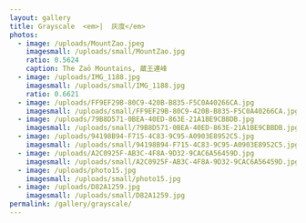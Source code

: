 ```yaml
---
layout: gallery
title: Grayscale  <em>|  灰度</em>
photos:
  - image: /uploads/MountZao.jpeg
    imagesmall: /uploads/small/MountZao.jpg
    ratio: 0.5624
    caption: The Zaō Mountains, 蔵王連峰
  - image: /uploads/IMG_1188.jpg
    imagesmall: /uploads/small/IMG_1188.jpg
    ratio: 0.6621
  - image: /uploads/FF9EF29B-80C9-420B-B835-F5C0A40266CA.jpg
    imagesmall: /uploads/small/FF9EF29B-80C9-420B-B835-F5C0A40266CA.jpg
  - image: /uploads/79B8D571-0BEA-40ED-863E-21A1BE9CBBDB.jpg
    imagesmall: /uploads/small/79B8D571-0BEA-40ED-863E-21A1BE9CBBDB.jpg
  - image: /uploads/94198B94-F715-4C83-9C95-A0903E8952C5.jpg
    imagesmall: /uploads/small/94198B94-F715-4C83-9C95-A0903E8952C5.jpg
  - image: /uploads/A2C0925F-AB3C-4F8A-9D32-9CAC6A56459D.jpg
    imagesmall: /uploads/small/A2C0925F-AB3C-4F8A-9D32-9CAC6A56459D.jpg
  - image: /uploads/photo15.jpg
    imagesmall: /uploads/small/photo15.jpg
  - image: /uploads/D82A1259.jpg
    imagesmall: /uploads/small/D82A1259.jpg
permalink: /gallery/grayscale/
---
```

